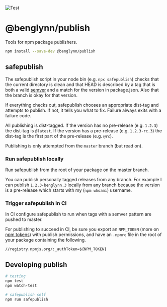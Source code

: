 ![Test](https://github.com/benglynn/publish/workflows/Test/badge.svg)

# @benglynn/publish

Tools for npm package publishers. 


```bash
npm install --save-dev @benglynn/publish
```

## safepublish

The safepublish script in your node bin (e.g. `npx safepublish`) checks that the
current directory is clean and that HEAD is described by a tag that is both a
valid [semver][] and a match for the version in package.json. Also that the
branch is okay for that version.

If everything checks out, safepublish chooses an appropriate dist-tag and
attempts to publish. If not, it tells you what to fix. Failure always exits
with a failure code.

All publishing is dist-tagged. If the version has no pre-release (e.g. `1.2.3`)
the dist-tag is `@latest`. If the version has a pre-release (e.g. `1.2.3-rc.3`)
the dist-tag is the first part of the pre-release (e.g. `@rc`).

Publishing is only attempted from the `master` branch (but read on).

### Run safepublish locally

Run safepublish from the root of your package on the master branch. 

You can publish personally tagged releases from any branch. For example I can
publish `1.2.3-benglynn.3` locally from any branch because the version is a
pre-release which starts with my (`npm whoami`) username.

### Trigger safepublish In CI

In CI configure safepublish to run when tags with a semver pattern are pushed to
 master.
 
 For publishing to succeed in CI, be sure you export an `NPM_TOKEN`
 (more on [npm tokens][]) with publish permissions, and have an `.npmrc` file in
 the root of your package containing the following.

  ```
  //registry.npmjs.org/:_authToken=${NPM_TOKEN}
  ```

## Developing publish

```bash
# testing
npm test
npm watch-test

# safepublish self
npm run safepublish
```

[semver]: https://github.com/npm/node-semver#readme
[npm tokens]: https://docs.npmjs.com/about-authentication-tokens
